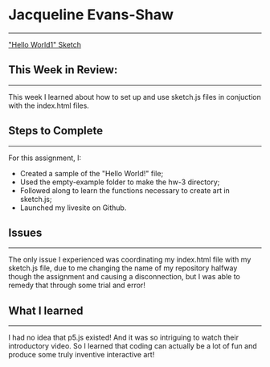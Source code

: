 # Jacqueline Evans-Shaw
***
["Hello World1" Sketch](https://jackie98.github.io/120-work/hw-3/)
## This Week in Review:
---
This week I learned about how to set up and use sketch.js files in conjuction with the index.html files.

## Steps to Complete
---
For this assignment, I:
* Created a sample of the "Hello World!" file;
* Used the empty-example folder to make the hw-3 directory;
* Followed along to learn the functions necessary to create art in sketch.js;
* Launched my livesite on Github.
## Issues
---
The only issue I experienced was coordinating my index.html file with my sketch.js file, due to me changing the name of my repository halfway though the assignment and causing a disconnection, but I was able to remedy that through some trial and error!

## What I learned
---
I had no idea that p5.js existed! And it was so intriguing to watch their introductory video. So I learned that coding can actually be a lot of fun and produce some truly inventive interactive art!
